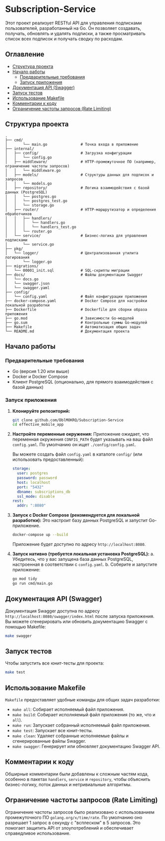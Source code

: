 # Subscription-Service

Этот проект реализует RESTful API для управления подписками пользователей, разработанный на Go. Он позволяет создавать, получать, обновлять и удалять подписки, а также просматривать список всех подписок и получать сводку по расходам.

## Оглавление
- [Структура проекта](#структура-проекта)
- [Начало работы](#начало-работы)
  - [Предварительные требования](#предварительные-требования)
  - [Запуск приложения](#запуск-приложения)
- [Документация API (Swagger)](#документация-api-swagger)
- [Запуск тестов](#запуск-тестов)
- [Использование Makefile](#использование-makefile)
- [Комментарии к коду](#комментарии-к-коду)
- [Ограничение частоты запросов (Rate Limiting)](#ограничение-частоты-запросов-rate-limiting)

## Структура проекта

```
.
├── cmd/
│       └── main.go               # Точка входа в приложение
├── internal/
│   ├── config/                   # Загрузка конфигурации
│   │   └── config.go
│   ├── middleware/               # HTTP-промежуточное ПО (например, ограничение частоты запросов)
│   │   └── middleware.go
│   ├── models/                   # Структуры данных для подписок и запросов
│   │   └── models.go
│   ├── repository/               # Логика взаимодействия с базой данных (PostgreSQL)
│   │   └── postgres.go
│   │   └── postgres_test.go
│   │   └── storage.go
│   ├── router/                   # HTTP-маршрутизатор и определения обработчиков
│   │   ├── handlers/
│   │   │   └── handlers.go
│   │   │   └── handlers_test.go
│   │   └── router.go
│   └── service/                  # Бизнес-логика для управления подписками
│       └── service.go
├── pkg/
│   └── logger/                   # Централизованная утилита логирования
│       └── logger.go
├── migrations/
│   └── 00001_init.sql            # SQL-скрипты миграции
├── docs/                         # Файлы документации Swagger
│   └── docs.go
│   └── swagger.json
│   └── swagger.yaml
├── config/
│   └── config.yaml               # Файл конфигурации приложения
├── docker-compose.yaml           # Docker Compose для настройки локальной разработки
├── Dockerfile                    # Dockerfile для сборки образа приложения
├── go.mod                        # Зависимости Go-модулей
├── go.sum                        # Контрольные суммы Go-модулей
├── Makefile                      # Автоматизация общих задач
└── README.md                     # Документация проекта
```

## Начало работы

### Предварительные требования
- Go (версия 1.20 или выше)
- Docker и Docker Compose
- Клиент PostgreSQL (опционально, для прямого взаимодействия с базой данных)

### Запуск приложения

1.  **Клонируйте репозиторий:**
    ```bash
    git clone github.com/DblMOKRQ/Subscription-Service
    cd effective_mobile_app
    ```

2.  **Настройте переменные окружения:**
    Приложение ожидает, что переменная окружения `CONFIG_PATH` будет указывать на ваш файл `config.yaml`. По умолчанию он ищет `./config/config.yaml`.

    Вы можете создать файл `config.yaml` в каталоге `config/` (или использовать предоставленный):
    ```yaml
    storage:
      user: postgres
      password: password
      host: localhost
      port: "5432"
      dbname: subscriptions_db
      ssl_mode: disable
    rest:
      addr: ":8080"
    ```

3.  **Запуск с Docker Compose (рекомендуется для локальной разработки):**
    Это настроит базу данных PostgreSQL и запустит Go-приложение.
    ```bash
    docker-compose up --build
    ```
    Приложение будет доступно по адресу `http://localhost:8080`.

4.  **Запуск нативно (требуется локальная установка PostgreSQL):**
    a. Убедитесь, что у вас запущена база данных PostgreSQL, настроенная в соответствии с `config.yaml`.
    b. Соберите и запустите приложение:
       ```bash
       go mod tidy
       go run cmd/main.go
       ```

## Документация API (Swagger)

Документация Swagger доступна по адресу `http://localhost:8080/swagger/index.html` после запуска приложения. Вы можете сгенерировать или обновить документацию Swagger с помощью Makefile:

```bash
make swagger
```

## Запуск тестов

Чтобы запустить все юнит-тесты для проекта:

```bash
make test
```

## Использование Makefile

`Makefile` предоставляет удобные команды для общих задач разработки:

-   `make all`: Собирает исполняемый файл приложения.
-   `make build`: Собирает исполняемый файл приложения (то же, что и `all`).
-   `make run`: Запускает собранный исполняемый файл приложения.
-   `make test`: Запускает все юнит-тесты.
-   `make clean`: Удаляет собранные исполняемые файлы и сгенерированные файлы Swagger.
-   `make swagger`: Генерирует или обновляет документацию Swagger API.

## Комментарии к коду

Обширные комментарии были добавлены к сложным частям кода, особенно в пакетах `handlers`, `service` и `repository`, чтобы объяснить бизнес-логику, поток данных и нетривиальные алгоритмы.

## Ограничение частоты запросов (Rate Limiting)

Ограничение частоты запросов было реализовано с использованием промежуточного ПО `golang.org/x/time/rate`. По умолчанию оно разрешает 1 запрос в секунду с "всплеском" в 5 запросов. Это помогает защитить API от злоупотреблений и обеспечивает справедливое использование.



